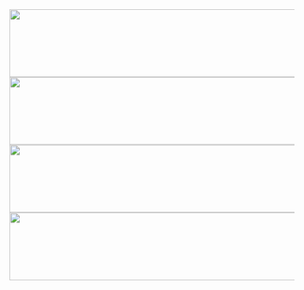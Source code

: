 <a href="https://github.com/devxb/gitanimals">
  <img src="https://render.gitanimals.org/lines/{LimiteDiTempo}?pet-id=1" width="1000" height="120"/>
  <img src="https://render.gitanimals.org/lines/{LimiteDiTempo}?pet-id=2" width="1000" height="120"/>
  <img src="https://render.gitanimals.org/lines/{LimiteDiTempo}?pet-id=3" width="1000" height="120"/>
  <img src="https://render.gitanimals.org/lines/{LimiteDiTempo}?pet-id=4" width="1000" height="120"/>
</a>

